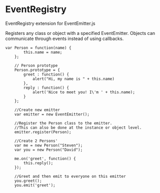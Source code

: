 EventRegistry
=============

EventRegistry extension for EventEmitter.js

Registers any class or object with a specified EventEmitter.  Objects can communicate through events instead of using callbacks.

	var Person = function(name) {
			this.name = name;
		};

		// Person prototype
		Person.prototype = {
			greet : function() {
				alert("Hi, my name is " + this.name)
			},
			reply : function() {
				alert('Nice to meet you! I\'m ' + this.name);
			}
		};

		//Create new emitter
		var emitter = new EventEmitter();

		//Register the Person class to the emitter.
		//This can also be done at the instance or object level. 
		emitter.register(Person);

		//Create 2 Persons'
		var me = new Person("Steven");
		var you = new Person("David");

		me.on('greet', function() {
			this.reply();
		});

		//Greet and then emit to everyone on this emitter
		you.greet();
		you.emit('greet');